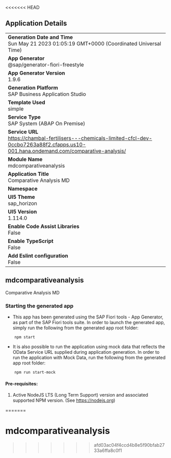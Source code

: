 <<<<<<< HEAD
## Application Details
|               |
| ------------- |
|**Generation Date and Time**<br>Sun May 21 2023 01:05:19 GMT+0000 (Coordinated Universal Time)|
|**App Generator**<br>@sap/generator-fiori-freestyle|
|**App Generator Version**<br>1.9.6|
|**Generation Platform**<br>SAP Business Application Studio|
|**Template Used**<br>simple|
|**Service Type**<br>SAP System (ABAP On Premise)|
|**Service URL**<br>https://chambal-fertilisers---chemicals-limited-cfcl-dev-0ccbo7263a88f2.cfapps.us10-001.hana.ondemand.com/comparative-analysis/
|**Module Name**<br>mdcomparativeanalysis|
|**Application Title**<br>Comparative Analysis MD|
|**Namespace**<br>|
|**UI5 Theme**<br>sap_horizon|
|**UI5 Version**<br>1.114.0|
|**Enable Code Assist Libraries**<br>False|
|**Enable TypeScript**<br>False|
|**Add Eslint configuration**<br>False|

## mdcomparativeanalysis

Comparative Analysis MD

### Starting the generated app

-   This app has been generated using the SAP Fiori tools - App Generator, as part of the SAP Fiori tools suite.  In order to launch the generated app, simply run the following from the generated app root folder:

```
    npm start
```

- It is also possible to run the application using mock data that reflects the OData Service URL supplied during application generation.  In order to run the application with Mock Data, run the following from the generated app root folder:

```
    npm run start-mock
```

#### Pre-requisites:

1. Active NodeJS LTS (Long Term Support) version and associated supported NPM version.  (See https://nodejs.org)


=======
# mdcomparativeanalysis
>>>>>>> afd03ac04f4ccd4b8e5f90bfab2733a6ffa8c0f1
